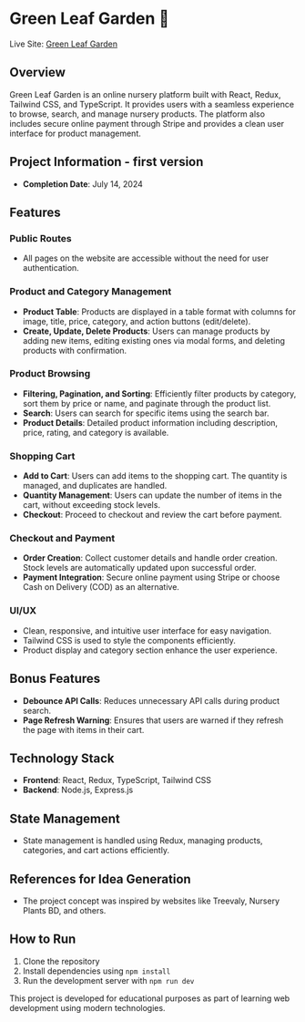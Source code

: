 # Green Leaf Garden 🌿

Live Site: [Green Leaf Garden](https://green-garden-frontend.vercel.app/)

## Overview

Green Leaf Garden is an online nursery platform built with React, Redux, Tailwind CSS, and TypeScript. It provides users with a seamless experience to browse, search, and manage nursery products. The platform also includes secure online payment through Stripe and provides a clean user interface for product management.

## Project Information - first version

- **Completion Date**: July 14, 2024

## Features

### Public Routes

- All pages on the website are accessible without the need for user authentication.

### Product and Category Management

- **Product Table**: Products are displayed in a table format with columns for image, title, price, category, and action buttons (edit/delete).
- **Create, Update, Delete Products**: Users can manage products by adding new items, editing existing ones via modal forms, and deleting products with confirmation.

### Product Browsing

- **Filtering, Pagination, and Sorting**: Efficiently filter products by category, sort them by price or name, and paginate through the product list.
- **Search**: Users can search for specific items using the search bar.
- **Product Details**: Detailed product information including description, price, rating, and category is available.

### Shopping Cart

- **Add to Cart**: Users can add items to the shopping cart. The quantity is managed, and duplicates are handled.
- **Quantity Management**: Users can update the number of items in the cart, without exceeding stock levels.
- **Checkout**: Proceed to checkout and review the cart before payment.

### Checkout and Payment

- **Order Creation**: Collect customer details and handle order creation. Stock levels are automatically updated upon successful order.
- **Payment Integration**: Secure online payment using Stripe or choose Cash on Delivery (COD) as an alternative.

### UI/UX

- Clean, responsive, and intuitive user interface for easy navigation.
- Tailwind CSS is used to style the components efficiently.
- Product display and category section enhance the user experience.

## Bonus Features

- **Debounce API Calls**: Reduces unnecessary API calls during product search.
- **Page Refresh Warning**: Ensures that users are warned if they refresh the page with items in their cart.

## Technology Stack

- **Frontend**: React, Redux, TypeScript, Tailwind CSS
- **Backend**: Node.js, Express.js

## State Management

- State management is handled using Redux, managing products, categories, and cart actions efficiently.

## References for Idea Generation

- The project concept was inspired by websites like Treevaly, Nursery Plants BD, and others.

## How to Run

1. Clone the repository
2. Install dependencies using `npm install`
3. Run the development server with `npm run dev`

This project is developed for educational purposes as part of learning web development using modern technologies.
